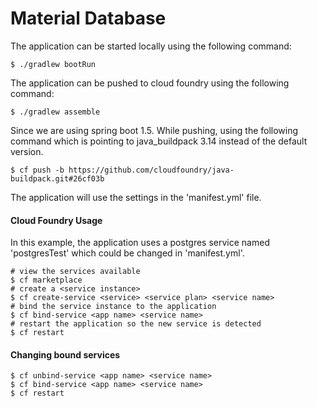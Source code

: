 Material Database
============

The application can be started locally using the following command:

~~~
$ ./gradlew bootRun
~~~

The application can be pushed to cloud foundry using the following command:
~~~
$ ./gradlew assemble
~~~

Since we are using spring boot 1.5.
While pushing, using the following command which is pointing to java_buildpack 3.14 instead of the default version.
~~~
$ cf push -b https://github.com/cloudfoundry/java-buildpack.git#26cf03b
~~~
The application will use the settings in the 'manifest.yml' file.

#### Cloud Foundry Usage

In this example, the application uses a postgres service named 'postgresTest' which could be changed in 'manifest.yml'.

~~~
# view the services available
$ cf marketplace
# create a <service instance>
$ cf create-service <service> <service plan> <service name>
# bind the service instance to the application
$ cf bind-service <app name> <service name>
# restart the application so the new service is detected
$ cf restart
~~~

#### Changing bound services

~~~
$ cf unbind-service <app name> <service name>
$ cf bind-service <app name> <service name>
$ cf restart
~~~
